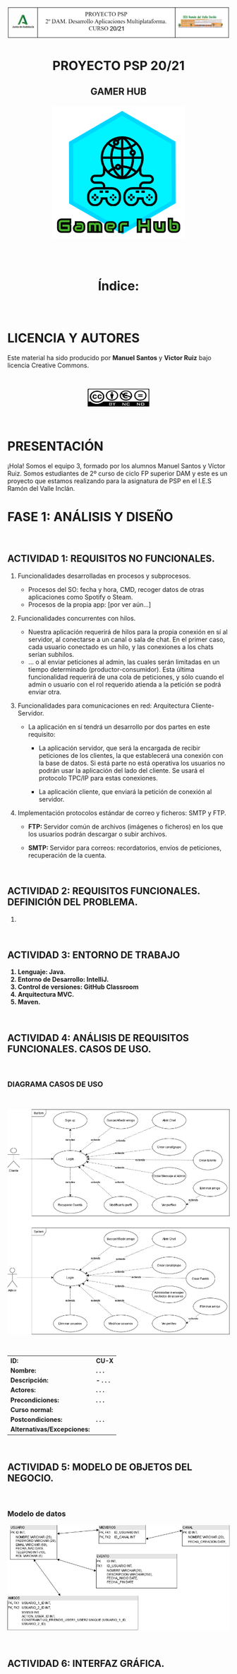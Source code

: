 ﻿<p align="center">
<img src="/resources/cabecera.png"/>
</p>

# <p align="center">PROYECTO PSP 20/21</p>

## <p align="center">GAMER HUB</p>

<p align="center">
<img src="/resources/gamerhublogo.png"/>
</p>


<br>
<br>


# <p align="center">Índice:</p>

<br>

# LICENCIA Y AUTORES

Este material ha sido producido por <b>Manuel Santos</b> y <b>Victor Ruiz</b> bajo licencia Creative Commons.  

<br>

<p align="center">
<img src="/resources/cclogo.png" height="40" width="140"/>  
</p>

<br>

# PRESENTACIÓN

¡Hola! Somos el equipo 3, formado por los alumnos Manuel Santos y Víctor Ruiz.
Somos estudiantes de 2º curso de ciclo FP superior DAM y este es un proyecto
que estamos realizando para la asignatura de PSP en el I.E.S Ramón del Valle Inclán.


# FASE 1: ANÁLISIS Y DISEÑO

<br>

## ACTIVIDAD 1: REQUISITOS NO FUNCIONALES.

1. Funcionalidades desarrolladas en procesos y subprocesos.
 
    * Procesos del SO: fecha y hora, CMD, recoger
    datos de otras aplicaciones como Spotify o Steam.
    * Procesos de la propia app: [por ver aún...]
  
2. Funcionalidades concurrentes con hilos.

    * Nuestra aplicación requerirá de hilos para la propia conexión en sí al servidor,
    al conectarse a un canal o sala de chat. En el primer caso, cada usuario conectado es un hilo,
    y las conexiones a los chats serían subhilos.
    * ... o al enviar peticiones al admin, las cuales 
    serán limitadas en un tiempo determinado (productor-consumidor). Esta última funcionalidad
    requerirá de una cola de peticiones, y sólo cuando el admin o usuario con el rol requerido
    atienda a la petición se podrá enviar otra.

3. Funcionalidades para comunicaciones en red: Arquitectura Cliente-Servidor.

    * La aplicación en sí tendrá un desarrollo por dos partes en este requisito:
         
         - La aplicación servidor, que será la encargada de recibir peticiones de los clientes, 
         la que establecerá una conexión con la base de datos. Si está parte no está operativa
         los usuarios no podrán usar la aplicación del lado del cliente. Se usará el protocolo
         TPC/IP para estas conexiones.
         
         - La aplicación cliente, que enviará la petición de conexión al servidor.
    
4. Implementación protocolos estándar de correo y ficheros: SMTP y FTP.

    * <b>FTP: </b>Servidor común de archivos (imágenes o ficheros) en los que los usuarios podrán descargar
    o subir archivos.
    
    * <b>SMTP: </b>Servidor para correos: recordatorios, envíos de peticiones, recuperación de la cuenta.



<br>


## ACTIVIDAD 2: REQUISITOS FUNCIONALES. DEFINICIÓN DEL PROBLEMA.


1. <b> 


<br>


## ACTIVIDAD 3: ENTORNO DE TRABAJO

1.  Lenguaje: Java.
2.  Entorno de Desarrollo: IntelliJ.
3.  Control de versiones: GitHub Classroom
4.  Arquitectura MVC.
5.  Maven.
<br>


## ACTIVIDAD 4: ANÁLISIS DE REQUISITOS FUNCIONALES. CASOS DE USO.

<br>

### <b>DIAGRAMA CASOS DE USO</b>

<br>
<p align="center">
<img src="/resources/casos_uso_gamerhub.png"/>
</p>

<br>

<table style="width:100%">
  <tr>
    <td><b>ID: </b></td>
    <td>CU-X</td>
  </tr>
  <tr>
    <td><b>Nombre: </b></td>
    <td>. . . </td>
  </tr>
  <tr>
    <td><b>Descripción:</b></td>
    <td>- . . . </td>

  </tr>
  <tr>
    <td><b>Actores:</b></td>
    <td>. . .</td>
  </tr>
  <tr>
  <td><b>Precondiciones:</b></td>
  <td>. . . </td>
  </tr>
    <tr>
  <td><b>Curso normal:</b></td>
  <td>
   
<br>
  </td>
  </tr>
  <tr>
  <td><b>Postcondiciones:</b></td>
  <td>. . .<br>
  </td>
</td>
  </tr>
  <tr>
  <td><b>Alternativas/Excepciones:</b></td>
  <td>

</td>

</table>

<br> 


## ACTIVIDAD 5: MODELO DE OBJETOS DEL NEGOCIO.


<br>

### Modelo de datos 

<p align="center">
<img src="/resources/modelo_datos_gamerHub.png"/>
</p>



<br>


## ACTIVIDAD 6: INTERFAZ GRÁFICA.
